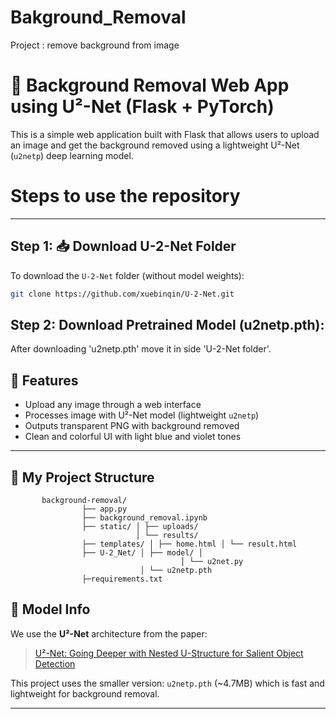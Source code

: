 # Bakground_Removal
Project : remove background from image

# 🧼 Background Removal Web App using U²-Net (Flask + PyTorch)

This is a simple web application built with Flask that allows users to upload an image and get the background removed using a lightweight U²-Net (`u2netp`) deep learning model.
# Steps to use the repository

---
## Step 1: 📥 Download U-2-Net Folder

To download the `U-2-Net` folder (without model weights):

```bash
git clone https://github.com/xuebinqin/U-2-Net.git
```
## Step 2: Download Pretrained Model (u2netp.pth): 
After downloading 'u2netp.pth' move it in side 'U-2-Net folder'. 

## 🚀 Features

- Upload any image through a web interface
- Processes image with U²-Net model (lightweight `u2netp`)
- Outputs transparent PNG with background removed
- Clean and colorful UI with light blue and violet tones

---

## 📂 My Project Structure
           background-removal/ 
                    ├── app.py 
                    ├── background_removal.ipynb 
                    ├── static/ │ ├── uploads/ 
                                │ └── results/ 
                    ├── templates/ │ ├── home.html │ └── result.html 
                    ├── U-2_Net/ │ ├── model/ │ 
                                          │ └── u2net.py
                                 │ └── u2netp.pth 
                    ├─requirements.txt


## 🧠 Model Info

We use the **U²-Net** architecture from the paper:  
> [U²-Net: Going Deeper with Nested U-Structure for Salient Object Detection](https://arxiv.org/abs/2005.09007)

This project uses the smaller version: `u2netp.pth` (~4.7MB) which is fast and lightweight for background removal.

---
